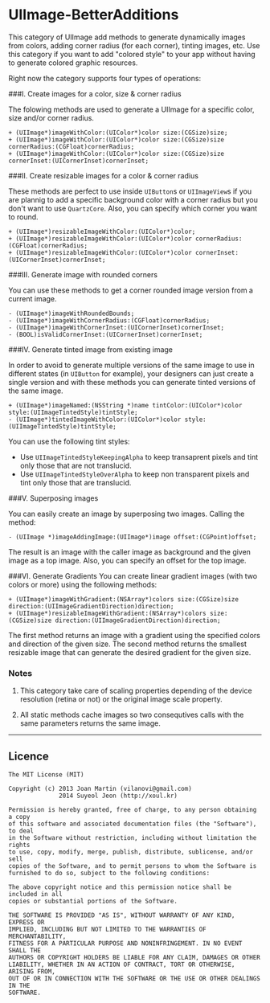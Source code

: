 UIImage-BetterAdditions
=======================

This category of UIImage add methods to generate dynamically images from colors, adding corner radius (for each corner), tinting images, etc. Use this category if you want to add "colored style" to your app without having to generate colored graphic resources.

Right now the category supports four types of operations:

###I. Create images for a color, size & corner radius


The folowing methods are used to generate a UIImage for a specific color, size and/or corner radius.

  	+ (UIImage*)imageWithColor:(UIColor*)color size:(CGSize)size;
	+ (UIImage*)imageWithColor:(UIColor*)color size:(CGSize)size cornerRadius:(CGFloat)cornerRadius;
	+ (UIImage*)imageWithColor:(UIColor*)color size:(CGSize)size cornerInset:(UICornerInset)cornerInset;

###II. Create resizable images for a color & corner radius

These methods are perfect to use inside `UIButton`s or `UIImageView`s if you are plannig to add a specific background color with a corner radius but you don't want to use `QuartzCore`. Also, you can specify which corner you want to round.


	+ (UIImage*)resizableImageWithColor:(UIColor*)color;
	+ (UIImage*)resizableImageWithColor:(UIColor*)color cornerRadius:(CGFloat)cornerRadius;
	+ (UIImage*)resizableImageWithColor:(UIColor*)color cornerInset:(UICornerInset)cornerInset;
	

###III. Generate image with rounded corners

You can use these methods to get a corner rounded image version from a current image.

	- (UIImage*)imageWithRoundedBounds;
	- (UIImage*)imageWithCornerRadius:(CGFloat)cornerRadius;
	- (UIImage*)imageWithCornerInset:(UICornerInset)cornerInset;
	- (BOOL)isValidCornerInset:(UICornerInset)cornerInset;
	
###IV. Generate tinted image from existing image

In order to avoid to generate multiple versions of the same image to use in different states (in `UIButton` for example), your designers can just create a single version and with these methods you can generate tinted versions of the same image. 

	+ (UIImage*)imageNamed:(NSString *)name tintColor:(UIColor*)color style:(UIImageTintedStyle)tintStyle;
	- (UIImage*)tintedImageWithColor:(UIColor*)color style:(UIImageTintedStyle)tintStyle;
	
You can use the following tint styles:

* Use `UIImageTintedStyleKeepingAlpha` to keep transaprent pixels and tint only those that are not translucid.
* Use `UIImageTintedStyleOverAlpha` to keep non transparent pixels and tint only those that are translucid.

###V. Superposing images

You can easily create an image by superposing two images. Calling the method:

	- (UIImage *)imageAddingImage:(UIImage*)image offset:(CGPoint)offset;

The result is an image with the caller image as background and the given image as a top image. Also, you can specify an offset for the top image.

###VI. Generate Gradients
You can create linear gradient images (with two colors or more) using the following methods:

	+ (UIImage*)imageWithGradient:(NSArray*)colors size:(CGSize)size direction:(UIImageGradientDirection)direction;
	+ (UIImage*)resizableImageWithGradient:(NSArray*)colors size:(CGSize)size direction:(UIImageGradientDirection)direction;

The first method returns an image with a gradient using the specified colors and direction of the given size.
The second method returns the smallest resizable image that can generate the desired gradient for the given size.


### Notes

1. This category take care of scaling properties depending of the device resolution (retina or not) or the original image scale property.

2. All static methods cache images so two consequtives calls with the same parameters returns the same image.

---
## Licence ##

```
The MIT License (MIT)

Copyright (c) 2013 Joan Martin (vilanovi@gmail.com)
              2014 Suyeol Jeon (http://xoul.kr)

Permission is hereby granted, free of charge, to any person obtaining a copy
of this software and associated documentation files (the "Software"), to deal
in the Software without restriction, including without limitation the rights
to use, copy, modify, merge, publish, distribute, sublicense, and/or sell
copies of the Software, and to permit persons to whom the Software is
furnished to do so, subject to the following conditions:

The above copyright notice and this permission notice shall be included in all
copies or substantial portions of the Software.

THE SOFTWARE IS PROVIDED "AS IS", WITHOUT WARRANTY OF ANY KIND, EXPRESS OR
IMPLIED, INCLUDING BUT NOT LIMITED TO THE WARRANTIES OF MERCHANTABILITY,
FITNESS FOR A PARTICULAR PURPOSE AND NONINFRINGEMENT. IN NO EVENT SHALL THE
AUTHORS OR COPYRIGHT HOLDERS BE LIABLE FOR ANY CLAIM, DAMAGES OR OTHER
LIABILITY, WHETHER IN AN ACTION OF CONTRACT, TORT OR OTHERWISE, ARISING FROM,
OUT OF OR IN CONNECTION WITH THE SOFTWARE OR THE USE OR OTHER DEALINGS IN THE
SOFTWARE.
```